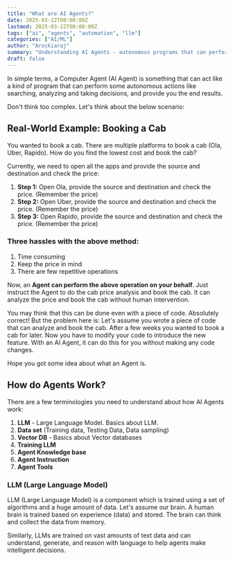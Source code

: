 ```yaml
---
title: "What are AI Agents?"
date: 2025-03-22T00:00:00Z
lastmod: 2025-03-22T00:00:00Z
tags: ["ai", "agents", "automation", "llm"]
categories: ["AI/ML"]
author: "Arockiaraj"
summary: "Understanding AI Agents - autonomous programs that can perform actions like searching, analyzing, and making decisions"
draft: false
---
```


In simple terms, a Computer Agent (AI Agent) is something that can act like a kind of program that can perform some autonomous actions like searching, analyzing and taking decisions, and provide you the end results.

Don't think too complex. Let's think about the below scenario:

## Real-World Example: Booking a Cab

You wanted to book a cab. There are multiple platforms to book a cab (Ola, Uber, Rapido). How do you find the lowest cost and book the cab?

Currently, we need to open all the apps and provide the source and destination and check the price:

1. **Step 1:** Open Ola, provide the source and destination and check the price. (Remember the price)
2. **Step 2:** Open Uber, provide the source and destination and check the price. (Remember the price)  
3. **Step 3:** Open Rapido, provide the source and destination and check the price. (Remember the price)

### Three hassles with the above method:
1. Time consuming
2. Keep the price in mind
3. There are few repetitive operations

Now, an **Agent can perform the above operation on your behalf**. Just instruct the Agent to do the cab price analysis and book the cab. It can analyze the price and book the cab without human intervention.

You may think that this can be done even with a piece of code. Absolutely correct! But the problem here is: Let's assume you wrote a piece of code that can analyze and book the cab. After a few weeks you wanted to book a cab for later. Now you have to modify your code to introduce the new feature. With an AI Agent, it can do this for you without making any code changes.

Hope you got some idea about what an Agent is.

## How do Agents Work?

There are a few terminologies you need to understand about how AI Agents work:

1. **LLM** - Large Language Model. Basics about LLM.
2. **Data set** (Training data, Testing Data, Data sampling)
3. **Vector DB** - Basics about Vector databases
4. **Training LLM**
5. **Agent Knowledge base**
6. **Agent Instruction**
7. **Agent Tools**

### LLM (Large Language Model)

LLM (Large Language Model) is a component which is trained using a set of algorithms and a huge amount of data. Let's assume our brain. A human brain is trained based on experience (data) and stored. The brain can think and collect the data from memory.

Similarly, LLMs are trained on vast amounts of text data and can understand, generate, and reason with language to help agents make intelligent decisions.
